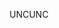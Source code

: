 <span data-ttu-id="da3ce-101">UNC</span><span class="sxs-lookup"><span data-stu-id="da3ce-101">UNC</span></span>